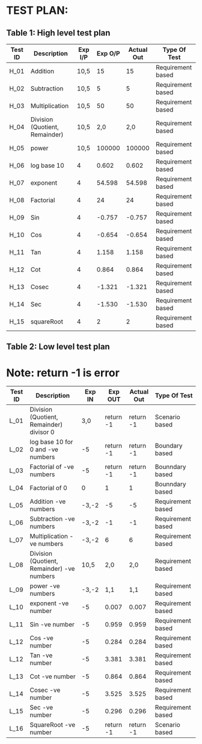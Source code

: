 # TEST PLAN:

## Table 1: High level test plan 

| **Test ID** | **Description**                                              | **Exp I/P**  | **Exp O/P** | **Actual Out** |**Type Of Test**  |
|-------------|--------------------------------------------------------------|------------|-------------|----------------|------------------|
|  H_01       |               Addition                                       |  10,5|15 |15 |Requirement based |
|  H_02       |               Subtraction                                    |  10,5|5  |5  |Requirement based |
|  H_03       |               Multiplication                                 |  10,5|50 |50 |Requirement based |
|  H_04       |               Division (Quotient, Remainder)                                      |  10,5|2,0|2,0|Requirement based |
|  H_05       |               power                                          |  10,5|100000 |100000  |Requirement based |
|  H_06       |               log base 10                                    |  4|0.602 |0.602 |Requirement based |
|  H_07       |               exponent                                       |  4|54.598 |54.598  |Requirement based |
|  H_08       |               Factorial                                      |  4|24 |24  |Requirement based |
|  H_09       |               Sin                                      |  4|-0.757 |-0.757 |Requirement based |
|  H_10       |               Cos                                      |  4|-0.654|-0.654 |Requirement based |
|  H_11       |               Tan                                      |  4|1.158 |1.158  |Requirement based |
|  H_12       |               Cot                                      |  4| 0.864|0.864 |Requirement based |
|  H_13       |               Cosec                                      |  4|-1.321 |-1.321  |Requirement based |
|  H_14       |               Sec                                      |  4|-1.530 |-1.530  |Requirement based |
|  H_15       |               squareRoot                                      |  4|2 |2 |Requirement based |


## Table 2: Low level test plan

   # Note: return -1 is error

| **Test ID** | **Description**                                              | **Exp IN** | **Exp OUT** | **Actual Out** |**Type Of Test**  |    
|-------------|--------------------------------------------------------------|------------|-------------|----------------|------------------|
|   L_01      |               Division (Quotient, Remainder) divisor 0                                    |  3,0|return -1|return -1|Scenario based |
|   L_02       |               log base 10 for  0 and -ve numbers                                   |  -5|return -1 |return -1 |Boundary based |
|   L_03       |               Factorial of -ve numbers                                     |  -5|return -1 |return -1  |Bounndary based |
|   L_04       |               Factorial of 0                                  |  0|1 |1  |Bounndary based |
|   L_05       |               Addition  -ve numbers                                      |  -3,-2|-5 |-5|Requirement based |
|   L_06      |               Subtraction   -ve numbers                                  |  -3,-2|-1  |-1  |Requirement based |
|   L_07       |               Multiplication   -ve numbers                               |  -3,-2|6 |6 |Requirement based |
|   L_08       |               Division (Quotient, Remainder)   -ve numbers                                    |  10,5|2,0|2,0|Requirement based |
|   L_09       |               power     -ve numbers                                      |  -3,-2|1,1 |1,1  |Requirement based |
|   L_10       |               exponent   -ve number                                   |  -5|0.007 |0.007  |Requirement based |
|   L_11       |               Sin       -ve number                                |  -5|0.959 |0.959 |Requirement based |
|   L_12       |               Cos       -ve number                                |  -5|0.284|0.284|Requirement based |
|   L_12       |               Tan       -ve number                                |  -5|3.381 |3.381  |Requirement based |
|   L_13      |               Cot       -ve number                                |  -5|0.864 |0.864 |Requirement based |
|   L_14       |               Cosec     -ve number                                  |  -5|3.525 |3.525|Requirement based |
|   L_15       |               Sec       -ve number                                |  -5|0.296 |0.296  |Requirement based |
|   L_16      |               SquareRoot       -ve number                                |  -5|return -1 |return -1  |Scenario based |
